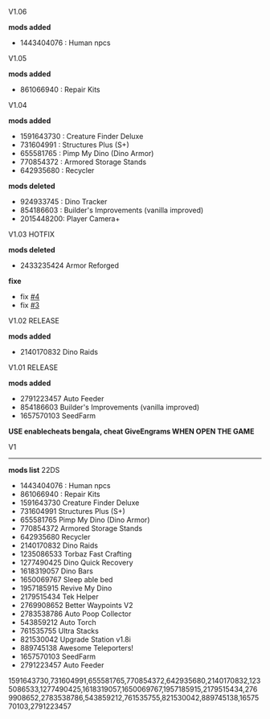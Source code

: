 V1.06

**mods added**

* 1443404076 : Human npcs

V1.05

**mods added**

* 861066940 : Repair Kits

V1.04

**mods added**

* 1591643730 : Creature Finder Deluxe 
* 731604991  : Structures Plus (S+)
* 655581765  : Pimp My Dino (Dino Armor)
* 770854372  : Armored Storage Stands 
* 642935680  : Recycler

**mods deleted**

* 924933745 : Dino Tracker
* 854186603 : Builder's Improvements (vanilla improved)
* 2015448200: Player Camera+

V1.03 HOTFIX

**mods deleted**

* 2433235424  Armor Reforged

**fixe**

* fix [#4](https://github.com/quentin452/Ark-Survival-Evolved-Private-servermodpack/issues/4)
* fix [#3](https://github.com/quentin452/Ark-Survival-Evolved-Private-servermodpack/issues/3)

V1.02 RELEASE

**mods added**

* 2140170832 Dino Raids

V1.01 RELEASE

**mods added**

* 2791223457 Auto Feeder
* 854186603 Builder's Improvements (vanilla improved)
* 1657570103 SeedFarm

**USE enablecheats bengala, cheat GiveEngrams WHEN OPEN THE GAME**

V1

------------------------------------------------------------------------------------

**mods list** 22DS

* 1443404076 : Human npcs
* 861066940 : Repair Kits
* 1591643730  Creature Finder Deluxe 
* 731604991   Structures Plus (S+)
* 655581765   Pimp My Dino (Dino Armor)
* 770854372   Armored Storage Stands 
* 642935680   Recycler
* 2140170832  Dino Raids
* 1235086533  Torbaz Fast Crafting
* 1277490425  Dino Quick Recovery
* 1618319057  Dino Bars
* 1650069767  Sleep able bed
* 1957185915  Revive My Dino
* 2179515434  Tek Helper 
* 2769908652  Better Waypoints V2
* 2783538786  Auto Poop Collector
* 543859212   Auto Torch
* 761535755   Ultra Stacks
* 821530042   Upgrade Station v1.8i
* 889745138   Awesome Teleporters!
* 1657570103  SeedFarm
* 2791223457  Auto Feeder

1591643730,731604991,655581765,770854372,642935680,2140170832,1235086533,1277490425,1618319057,1650069767,1957185915,2179515434,2769908652,2783538786,543859212,761535755,821530042,889745138,1657570103,2791223457
